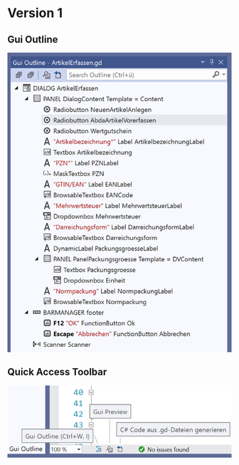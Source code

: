 # Version 1

## Gui Outline

![Gui-Outline](_art/Gui-Outline.png?raw=true)

## Quick Access Toolbar

![Quick Access Toolbar](_art/qat.png?raw=true)